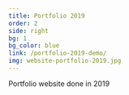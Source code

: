 ```yaml
---
title: Portfolio 2019
order: 2
side: right
bg: 1
bg_color: blue
link: /portfolio-2019-demo/
img: website-portfolio-2019.jpg
---
```


Portfolio website done in 2019